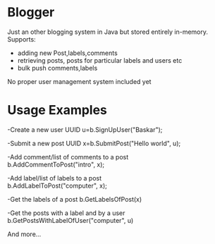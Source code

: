 # Blogger
Just an other blogging system in Java but stored entirely in-memory. 
Supports:
- adding new Post,labels,comments
- retrieving posts, posts for particular labels and users etc
- bulk push comments,labels

No proper user management system included yet

# Usage Examples

 -Create a new user
  UUID u=b.SignUpUser("Baskar");
  
 -Submit a new post
  UUID x=b.SubmitPost("Hello world", u);
 
 -Add comment/list of comments to a post  
  b.AddCommentToPost("intro", x);

 -Add label/list of labels to a post  
  b.AddLabelToPost("computer", x);

 -Get the labels of a post
  b.GetLabelsOfPost(x)
 
 -Get the posts with a label and by a user
  b.GetPostsWithLabelOfUser("computer", u)
  
 And more...
 

